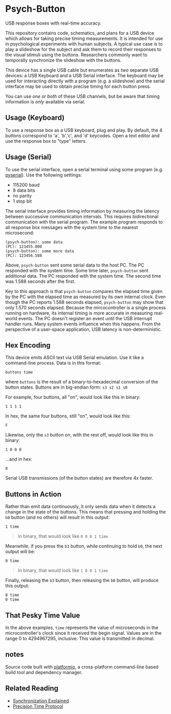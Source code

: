Psych-Button
============
USB response boxes with real-time accuracy.

This repository contains code, schematics, and plans for a USB device which allows for taking precise timing measurements.  It is intended for use in psychological experiments with human subjects.  A typical use case is to play a slideshow for the subject and ask them to record their responses to the visual stimuli using the buttons.  Researchers commonly want to temporally synchronize the slideshow with the buttons.

This device has a single USB cable but enumerates as *two* separate USB devices: a USB Keyboard and a USB Serial interface.  The keyboard may be used for interacting directly with a program (e.g. a slideshow) and the serial interface may be used to obtain precise timing for each button press.

You can use *one or both* of these USB channels, but be aware that timing information is *only* available via serial.

Usage (Keyboard)
----------------
To use a response box as a USB keyboard, plug and play.  By default, the 4 buttons correspond to 'a', 'b','c', and 'd' keycodes.  Open a text editor and use the response box to "type" letters.

Usage (Serial)
--------------
To use the serial interface, open a serial terminal using some program (e.g. [pyserial](https://github.com/pyserial/pyserial)).  Use the following settings:

* 115200 baud
* 8 data bits
* no parity
* 1 stop bit

The serial interface provides timing information by measuring the latency between successive communication intervals.  This requires bidirectional communication with the serial program.  The example program responds to all response box messages with the system time to the nearest microsecond:

    (psych-button): some data
    (PC): 123455.000
    (psych-button): some more data
    (PC): 123456.588

Above, `psych-button` sent some serial data to the host PC.  The PC responded with the system time.  Some time later, `psych-button` sent additional data.  The PC responded with the system time.  The second time was 1.588 seconds after the first.

Key to this approach is that `psych-button` compares the elapsed time given by the PC with the elapsed time as measured by its own internal clock.  Even though the PC reports 1.588 seconds elapsed, `psych-button` may show that only 1.570 seconds elapsed.  Because the mircocontroller is a single process running on hardware, its internal timing is more accurate in measuring real-world events.  The PC doesn't register an event until the USB interrupt handler runs.  Many system events influence when this happens.  From the perspective of a user-space application, USB latency is non-deterministic.

Hex Encoding
------------
This device emits ASCII text via USB Serial emulation.  Use it like a command-line process.  Data is in this format:

    buttons time

where `buttons` is the result of a binary-to-hexadecimal conversion of the button states.  Buttons are in big-endian form: `s3 s2 s1 s0`

For example, four buttons, all "on", would look like this in binary:

    1 1 1 1

In hex, the same four buttons, still "on", would look like this:

    F

Likewise, only the `s3` button on, with the rest off, would look like this in binary:

    1 0 0 0

...and in hex:

    8

Serial USB transmissions (of the button states) are therefore 4x faster.


Buttons in Action
-----------------
Rather than emit data continuously, it only sends data when it detects a change in the state of the buttons.  This means that pressing and holding the `b0` button (and no others) will result in this output:

    1 time

> In binary, that would look like `0 0 0 1 time`

Meanwhile, if you press the `b3` button, while continuing to hold `b0`, the next output will be:

    9 time

> In binary, that would look like `1 0 0 1 time`

Finally, releasing the `b3` button, then releasing the `b0` button, will produce this output:

    8 time
    0 time


That Pesky Time Value
---------------------
In the above examples, `time` represents the value of microseconds in the microcontroller's clock since it received the begin signal.  Values are in the range 0 to 4294967295, inclusive.  This value is transmitted in decimal.

notes
-----
Source code built with [platformio](http://platformio.org/#!/), a cross-platform command-line based build tool and dependency manager.

Related Reading
---------------
* [Synchronization Explained](http://www.ni.com/white-paper/11369/en/)
* [Precision Time Protocol](https://en.wikipedia.org/wiki/Precision_Time_Protocol)
